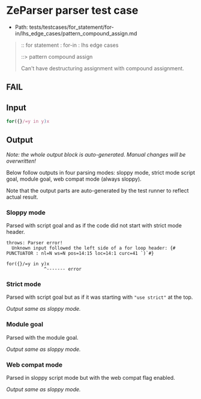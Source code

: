 # ZeParser parser test case

- Path: tests/testcases/for_statement/for-in/lhs_edge_cases/pattern_compound_assign.md

> :: for statement : for-in : lhs edge cases
>
> ::> pattern compound assign
>
> Can't have destructuring assignment with compound assignment.

## FAIL

## Input

`````js
for({}/=y in y)x
`````

## Output

_Note: the whole output block is auto-generated. Manual changes will be overwritten!_

Below follow outputs in four parsing modes: sloppy mode, strict mode script goal, module goal, web compat mode (always sloppy).

Note that the output parts are auto-generated by the test runner to reflect actual result.

### Sloppy mode

Parsed with script goal and as if the code did not start with strict mode header.

`````
throws: Parser error!
  Unknown input followed the left side of a for loop header: {# PUNCTUATOR : nl=N ws=N pos=14:15 loc=14:1 curc=41 `)`#}

for({}/=y in y)x
              ^------- error
`````

### Strict mode

Parsed with script goal but as if it was starting with `"use strict"` at the top.

_Output same as sloppy mode._

### Module goal

Parsed with the module goal.

_Output same as sloppy mode._

### Web compat mode

Parsed in sloppy script mode but with the web compat flag enabled.

_Output same as sloppy mode._
